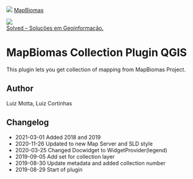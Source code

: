 <!-- mapbiomas-->
[mapbiomas_logo]: https://k6f2r3a6.stackpathcdn.com/wp-content/uploads/2018/04/C%C3%B3pia-de-mapbiomas_IV%C6%92_a-01.png

![][mapbiomas_logo]
[MapBiomas](http://mapbiomas.org/)

<!-- Solved logo -->
[solved_logo]: https://solved.eco.br/wp-content/uploads/2017/10/LOGO-e1508272263303.png

![][solved_logo]  
[ Solved – Soluções em Geoinformação.](https://solved.eco.br/)


# MapBiomas Collection Plugin QGIS

This plugin lets you get collection of mapping from MapBiomas Project.

## Author
Luiz Motta, Luiz Cortinhas

## Changelog
- 2021-03-01
Added 2018 and 2019
- 2020-11-26
Updated to new Map Server and SLD style
- 2020-03-25
Changed Docwidget to WidgetProvider(legend)
- 2019-09-05
Add set for collection layer
- 2019-08-30
Update metadata and added collection number
- 2019-08-29
Start of plugin

